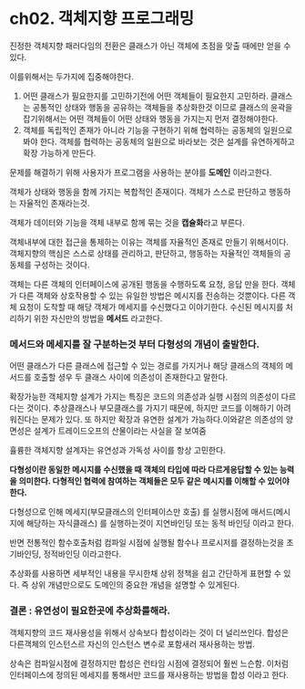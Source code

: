 # ch02. 객체지향 프로그래밍

진정한 객체지향 패러다임의 전환은 클래스가 아닌 객체에 초점을 맞출 때에만 얻을 수 있다. 

이를위해서는 두가지에 집중해야한다.

1. 어떤 클래스가 필요한지를 고민하기전에 어떤 객체들이 필요한지 고민하라. 클래스는 공통적인 상태와 행동을 공유하는 객체들을 추상화한것 이므로 클래스의 윤곽을 잡기위해서는 어떤 객체들이 어떤 상태와 행동을 가지는지 먼저 결정해야한다. 
2. 객체를 독립적인 존재가 아니라 기능을 구현하기 위해 협력하는 공동체의 일원으로 봐야 한다. 객체를 협력하는 공동체의 일원으로 바라보는 것은 설계를 유연하게하고 확장 가능하게 만든다.

문제를 해결하기 위해 사용자가 프로그램을 사용하는 분야를 **도메인** 이라고한다.

객체가 상태와 행동을 함께 가지는 복합적인 존재이다. 객체가 스스로 판단하고 행동하는 자율적인 존재라는것.

객체가 데이터와 기능을 객체 내부로 함께 묶는 것을 **캡슐화**라고 부른다.

객체내부에 대한 접근을 통제하는 이유는 객체를 자율적인 존재로 만들기 위해서이다. 객체지향의 핵심은 스스로 상태를 관리하고, 판단하고, 행동하는 자율적인 객체들의 공동체를 구성하는 것이다.

객체는 다른 객체의 인터페이스에 공개된 행동을 수행하도록 요청, 응답 만을 한다. 객체가 다른 객체와 상호작용할 수 있는 유일한 방법은 메시지를 전송하는 것뿐이다. 다른 객체 요청이 도착할 때 해당 객체가 메세지를 수신했다고 이야기한다. 수신된 메시지를 처리하기 위한 자신만의 방법을 **메서드** 라고한다.

### **메서드와 메세지를 잘 구분하는것 부터 다형성의 개념이 출발한다.**

어떤 클래스가 다른 클래스에 접근할 수 있는 경로를 가지거나 해당 클래스의 객체의 메서드를 호출할 셩우 두 클래스 사이에 의존성이 존재한다고 말한다.

확장가능한 객체지향 설계가 가지는 특징은 코드의 의존성과 실행 시점의 의존성이 다르다는 것이다. 추상클래스나 부모클래스를 가지기 때문에, 하지만 코드를 이해하기 아려워진다는 문제가 있다. 또 하지만 확장과 유연한 설계가 가능하다.이와같은 의존성의 양면성은 설계가 트레이드오프의 산물이라는 사실을 잘 보여줌

휼륭한 객체지향 설계자는 유연성과 가독성 사이를 항상 고민한다.

**다형성이란 동일한 메시지를 수신했을 때 객체의 타입에 따라 다르게응답할 수 있는 능력을 의미한다. 다형적인 협력에 참여하는 객체들은 모두 같은 메시지를 이해할 수 있어야 한다.**

다형성으로 인해 메세지\(부모클래스의 인터페이스만 호출\) 를 실행시점에 매서드\(메시지에 해당하는 자식클래스\) 를 실행하는것이 지연바인딩 또는 동적 바인딩 이라고 한다.

반면 전통적인 함수호출처럼 컴파일 시점에 실행될 함수나 프로시저를 결정하는것을 초기바인딩, 정적바인딩 이라고한다.

추상화를 사용하면 세부적인 내용을 무시한채 상위 정책을 쉽고 간단하게 표현할 수 있다. 즉 상위 개념만으로도 도메인의 중요한 개념을 설명할 수 있게된다.

### 결론 : 유연성이 필요한곳에 추상화를해라.

객체지향의 코드 재사용성을 위해서 상속보다 합성이라는 것이 더 널리쓰인다. 합성은 다른객체의 인스턴스르 자신의 인스턴스 변수로 포함새러 재사용하는 방법.

상속은 컴파일시점에 결정하지만 합성은 런타임 시점에 결정되어 훨씬 느슨함. 이처럼 인터페이스에 정의된 메세지를 통해서만 코드를 재사용하는 방법을 합성 이라고 한다.


